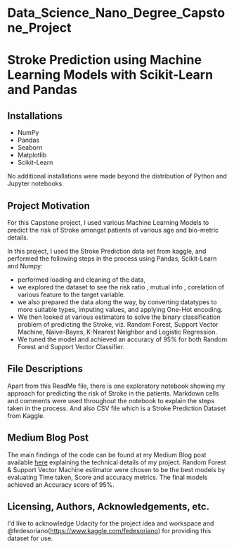 # Data_Science_Nano_Degree_Capstone_Project
# Stroke Prediction using Machine Learning Models with Scikit-Learn and Pandas
 

## Installations
 - NumPy
 - Pandas
 - Seaborn
 - Matplotlib
 - Scikit-Learn
 
 
No additional installations were made beyond the distribution of Python and Jupyter notebooks.

## Project Motivation
For this Capstone project, I used various Machine Learning Models to predict the risk of Stroke amongst patients of various age and bio-metric details. 

In this project, I used the Stroke Prediction data set from kaggle, and performed the following steps in the process using Pandas, Scikit-Learn and Numpy:
* performed loading and cleaning of the data, 
* we explored the dataset to see the risk ratio , mutual info , corelation of various feature to the target variable. 
* we also prepared the data along the way, by converting datatypes to more suitable types, imputing values, and applying One-Hot encoding. 
* We then looked at various estimators to solve the binary classification problem of predicting the Stroke, viz. Random Forest, Support Vector Machine, Naive-Bayes, K-Nearest Neighbor and Logistic Regression. 
* We tuned the model and achieved an accuracy of 95% for both Random Forest and Support Vector Classifier. 
 

## File Descriptions
Apart from this ReadMe file, there is one exploratory notebook showing my approach for predicting the risk of Stroke in the patients. Markdown cells and comments were used throughout the notebook to explain the steps taken in the process.
And also CSV file which is a Stroke Prediction Dataset from Kaggle.

## Medium Blog Post 
The main findings of the code can be found at my Medium Blog post available [here](https://medium.com/@ashwinibhatt85/stroke-prediction-using-machine-learning-models-95-accuracy-682c92c1c68c) explaining the technical details of my project.
Random Forest & Support Vector Machine estimator were chosen to be the best models by evaluating Time taken, Score and accuracy metrics. The final models achieved an Accuracy score of 95%. 

## Licensing, Authors, Acknowledgements, etc.
I'd like to acknowledge Udacity for the project idea and workspace and @fedesoriano(https://www.kaggle.com/fedesoriano) for providing this dataset for use.

